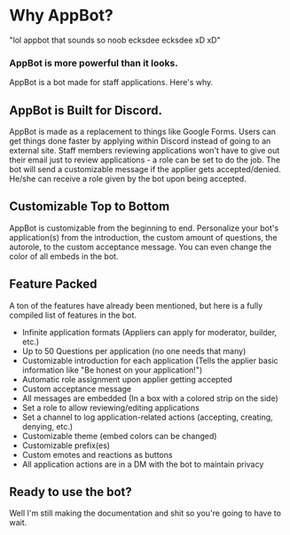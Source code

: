 # Why AppBot?
"lol appbot that sounds so noob ecksdee ecksdee xD xD"
### AppBot is more powerful than it looks.
AppBot is a bot made for staff applications. Here's why.

## AppBot is Built for Discord.
AppBot is made as a replacement to things like Google Forms. Users can get things done faster by applying within Discord instead of going to an external site. Staff members reviewing applications won't have to give out their email just to review applications - a role can be set to do the job.  The bot will send a customizable message if the applier gets accepted/denied. He/she can receive a role given by the bot upon being accepted.

## Customizable Top to Bottom
AppBot is customizable from the beginning to end. Personalize your bot's application(s) from the introduction, the custom amount of questions, the autorole,  to the custom acceptance message. You can even change the color of all embeds in the bot.

## Feature Packed
A ton of the features have already been mentioned, but here is a fully compiled list of features in the bot.
- Infinite application formats (Appliers can apply for moderator, builder, etc.)
- Up to 50 Questions per application (no one needs that many)
- Customizable introduction for each application (Tells the applier basic information like "Be honest on your application!")
- Automatic role assignment upon applier getting accepted
- Custom acceptance message
- All messages are embedded (In a box with a colored strip on the side)
- Set a role to allow reviewing/editing applications
- Set a channel to log application-related actions (accepting, creating, denying, etc.)
- Customizable theme (embed colors can be changed)
- Customizable prefix(es)
- Custom emotes and reactions as buttons
- All application actions are in a DM with the bot to maintain privacy

## Ready to use the bot?
Well I'm still making the documentation and shit so you're going to have to wait.
